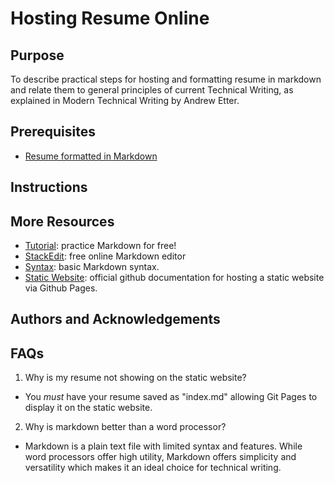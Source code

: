 # Hosting Resume Online

## Purpose
To describe practical steps for hosting and formatting resume in markdown and relate them to general principles of current Technical Writing, as explained in Modern Technical Writing by Andrew Etter.

## Prerequisites
* [Resume formatted in Markdown](index.md)

## Instructions 

## More Resources
* [Tutorial](https://www.markdowntutorial.com/): practice Markdown for free!
* [StackEdit](https://stackedit.io): free online Markdown editor 
* [Syntax](): basic Markdown syntax.
* [Static Website](https://docs.github.com/en/pages/getting-started-with-github-pages/creating-a-github-pages-site): official github documentation for hosting a static website via Github Pages.


## Authors and Acknowledgements

## FAQs
1. Why is my resume not showing on the static website?
* You *must* have your resume saved as "index.md" allowing Git Pages to display it on the static website.
2. Why is markdown better than a word processor?
*  Markdown is a plain text file with limited syntax and features. While word processors offer high utility, Markdown offers simplicity and versatility which makes it an ideal choice for technical writing.
